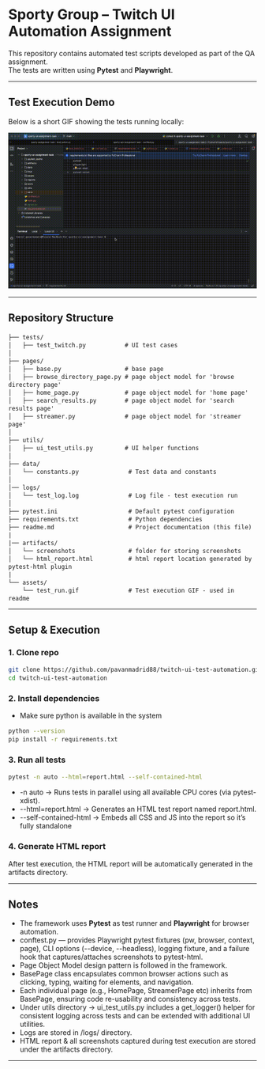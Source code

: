 # Sporty Group – Twitch UI Automation Assignment

This repository contains automated test scripts developed as part of the QA assignment.  
The tests are written using **Pytest** and **Playwright**.

---

## Test Execution Demo

Below is a short GIF showing the tests running locally:

![Test Run Demo](./assets/test_run.gif)

---

## Repository Structure

```
├── tests/
│   ├── test_twitch.py           # UI test cases
│   
├── pages/
│   ├── base.py                  # base page
│   ├── browse_directory_page.py # page object model for 'browse directory page' 
│   ├── home_page.py             # page object model for 'home page'
│   ├── search_results.py        # page object model for 'search results page'
│   ├── streamer.py              # page object model for 'streamer page'
│
├── utils/
│   ├── ui_test_utils.py         # UI helper functions
│ 
├── data/
│   └── constants.py              # Test data and constants
│ 
│── logs/
│   └── test_log.log              # Log file - test execution run
│ 
├── pytest.ini                    # Default pytest configuration
├── requirements.txt              # Python dependencies
├── readme.md                     # Project documentation (this file)
|
|── artifacts/
│   └── screenshots               # folder for storing screenshots
│   └── html_report.html          # html report location generated by pytest-html plugin
|
└── assets/
    └── test_run.gif              # Test execution GIF - used in readme
```

---

## Setup & Execution

### 1. Clone repo
```bash
git clone https://github.com/pavanmadrid88/twitch-ui-test-automation.git
cd twitch-ui-test-automation
```

### 2. Install dependencies
- Make sure python is available in the system
```bash
python --version
pip install -r requirements.txt
```

### 3. Run all tests
```bash
pytest -n auto --html=report.html --self-contained-html
```
- -n auto → Runs tests in parallel using all available CPU cores (via pytest-xdist).
- --html=report.html → Generates an HTML test report named report.html.
- --self-contained-html → Embeds all CSS and JS into the report so it’s fully standalone


### 4. Generate HTML report
After test execution, the HTML report will be automatically generated in the artifacts directory.

---

## Notes
- The framework uses **Pytest** as test runner and **Playwright** for browser automation.
- conftest.py — provides Playwright pytest fixtures (pw, browser, context, page), CLI options (--device, --headless),
  logging fixture, and a failure hook that captures/attaches screenshots to pytest-html.
- Page Object Model design pattern is followed in the framework.
- BasePage class encapsulates common browser actions such as clicking, typing, waiting for elements, and navigation.
- Each individual page (e.g., HomePage, StreamerPage etc) inherits from BasePage, ensuring code re-usability and 
  consistency across tests.
- Under utils directory -> ui_test_utils.py includes a get_logger() helper for consistent logging across tests
  and can be extended with additional UI utilities.
- Logs are stored in /logs/ directory.
- HTML report & all screenshots captured during test execution are stored under the artifacts directory.
---

